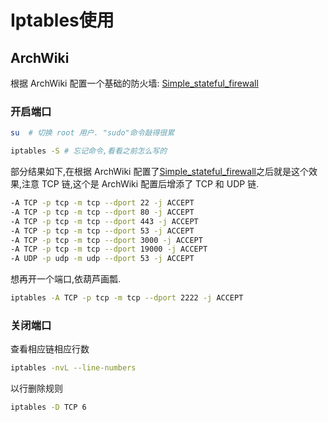 # Iptables使用

## ArchWiki

根据 ArchWiki 配置一个基础的防火墙: [Simple_stateful_firewall](https://wiki.archlinux.org/title/Simple_stateful_firewall#Prerequisites)

### 开启端口

```bash
su  # 切换 root 用户. "sudo"命令敲得很累
```

```bash
iptables -S # 忘记命令,看看之前怎么写的
```

部分结果如下,在根据 ArchWiki 配置了[Simple_stateful_firewall](https://wiki.archlinux.org/title/Simple_stateful_firewall#Prerequisites)之后就是这个效果,注意 TCP 链,这个是 ArchWiki 配置后增添了 TCP 和 UDP 链.

```bash
-A TCP -p tcp -m tcp --dport 22 -j ACCEPT
-A TCP -p tcp -m tcp --dport 80 -j ACCEPT
-A TCP -p tcp -m tcp --dport 443 -j ACCEPT
-A TCP -p tcp -m tcp --dport 53 -j ACCEPT
-A TCP -p tcp -m tcp --dport 3000 -j ACCEPT
-A TCP -p tcp -m tcp --dport 19000 -j ACCEPT
-A UDP -p udp -m udp --dport 53 -j ACCEPT
```

想再开一个端口,依葫芦画瓢.

```bash
iptables -A TCP -p tcp -m tcp --dport 2222 -j ACCEPT
```

### 关闭端口

查看相应链相应行数

```bash
iptables -nvL --line-numbers
```

以行删除规则

```bash
iptables -D TCP 6
```
